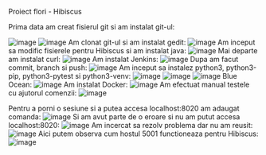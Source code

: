 Proiect flori - Hibiscus

Prima data am creat fisierul git si am instalat git-ul:

![image](https://github.com/andrei162/curs_vcgj_444D_flori/assets/93872614/adfa8de0-ffe5-4d18-a829-1c41a792ba5a)
![image](https://github.com/andrei162/curs_vcgj_444D_flori/assets/93872614/c5451353-8fd2-45bf-89eb-59a064684674)
Am clonat git-ul si am instalat gedit:
![image](https://github.com/andrei162/curs_vcgj_444D_flori/assets/93872614/d995e7fe-0502-4f7f-88cd-ed8f11bb5d78)
Am inceput sa modific fisierele pentru Hibiscus si am instalat java:
![image](https://github.com/andrei162/curs_vcgj_444D_flori/assets/93872614/dbeb6fe8-ad1a-45f7-9097-afd174438ba9)
Mai departe am instalat curl:
![image](https://github.com/andrei162/curs_vcgj_444D_flori/assets/93872614/8042c83a-780e-47c7-92d4-f0ccc8a96de4)
Am instalat Jenkins:
![image](https://github.com/andrei162/curs_vcgj_444D_flori/assets/93872614/903dd037-a33b-4994-8af4-aa5f3594c20a)
Dupa am facut commit, branch si push:
![image](https://github.com/andrei162/curs_vcgj_444D_flori/assets/93872614/3d82ab03-a1f1-4937-87b1-93afa398b807)
Am inceput sa instalez python3, python3-pip, python3-pytest si python3-venv:
![image](https://github.com/andrei162/curs_vcgj_444D_flori/assets/93872614/70ff9117-e45d-4d8b-99cf-de772099f3a4)
![image](https://github.com/andrei162/curs_vcgj_444D_flori/assets/93872614/7d70f8e1-7b44-4a1a-be26-fdc894985fcb)
![image](https://github.com/andrei162/curs_vcgj_444D_flori/assets/93872614/47940a43-a341-47e6-a90b-66f613269c17)
Blue Ocean:
![image](https://github.com/andrei162/curs_vcgj_444D_flori/assets/93872614/f2485042-b88d-4e34-b082-7593e2655846)
Am instalat Docker:
![image](https://github.com/andrei162/curs_vcgj_444D_flori/assets/93872614/f88633c7-81a0-43cc-8a92-51b82aa80d21)
Am efectuat manual testele cu ajutorul comenzii:
![image](https://github.com/andrei162/curs_vcgj_444D_flori/assets/93872614/72fdbc47-4876-49a1-a12b-d818b0459711)

Pentru a porni o sesiune si a putea accesa localhost:8020 am adaugat comanda:
![image](https://github.com/andrei162/curs_vcgj_444D_flori/assets/93872614/05ce04a0-4348-402a-a5dc-497eb2f98878)
Si am avut parte de o eroare si nu am putut accesa localhost:8020:
![image](https://github.com/andrei162/curs_vcgj_444D_flori/assets/93872614/4cad8fb0-a843-424a-9d75-d425d0d56772)
Am incercat sa rezolv problema dar nu am reusit:
![image](https://github.com/andrei162/curs_vcgj_444D_flori/assets/93872614/daebb1fe-2650-4568-afc4-210c9a8185ec)
Aici putem observa cum hostul 5001 functioneaza pentru Hibiscus:
![image](https://github.com/andrei162/curs_vcgj_444D_flori/assets/93872614/5c8b2b22-bb0c-47d7-b959-ecd5bf5950ab)




